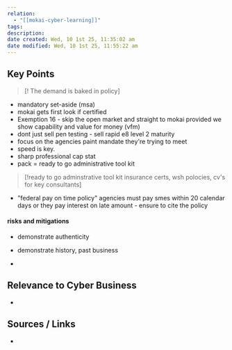 ```yaml
---
relation:
  - "[[mokai-cyber-learning]]"
tags:
description:
date created: Wed, 10 1st 25, 11:35:02 am
date modified: Wed, 10 1st 25, 11:55:22 am
---
```


## Key Points

> [! The demand is baked in policy]

- mandatory set-aside (msa)
- mokai gets first look if certified
- Exemption 16 - skip the open market and straight to mokai provided we show capability and value for money (vfm)
- dont just sell pen testing - sell rapid e8 level 2 maturity
- focus on the agencies paint mandate they're trying to meet
- speed is key.
- sharp professional cap stat
- pack = ready to go administrative tool kit

> [!ready to go adminstrative tool kit insurance certs, wsh polocies, cv's for key consultants]

- "federal pay on time policy" agencies must pay smes within 20 calendar days or they pay interest on late amount - ensure to cite the policy

#### risks and mitigations
- demonstrate authenticity
- demonstrate history, past business

-



## Relevance to Cyber Business
-

## Sources / Links
-
